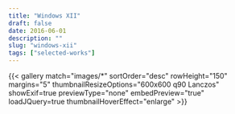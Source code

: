 ```yaml
---
title: "Windows XII"
draft: false
date: 2016-06-01
description: ""
slug: "windows-xii"
tags: ["selected-works"]
---
```


{{< gallery match="images/*" sortOrder="desc" rowHeight="150" margins="5" thumbnailResizeOptions="600x600 q90 Lanczos" showExif=true previewType="none" embedPreview="true" loadJQuery=true thumbnailHoverEffect="enlarge" >}}